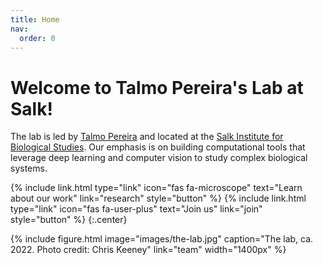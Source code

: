 ```yaml
---
title: Home
nav:
  order: 0
---
```


# Welcome to Talmo Pereira's Lab at Salk!

The lab is led by [Talmo Pereira](members/talmo-pereira.html) and located at the [Salk Institute for Biological Studies](https://salk.edu). Our emphasis is on building computational tools that leverage deep learning and computer vision to study complex biological systems.


{%
  include link.html
  type="link"
  icon="fas fa-microscope"
  text="Learn about our work"
  link="research"
  style="button"
%}
{%
  include link.html
  type="link"
  icon="fas fa-user-plus"
  text="Join us"
  link="join"
  style="button"
%}
{:.center}

{%
  include figure.html
  image="images/the-lab.jpg"
  caption="The lab, ca. 2022. Photo credit: Chris Keeney"
  link="team"
  width="1400px"
%}
